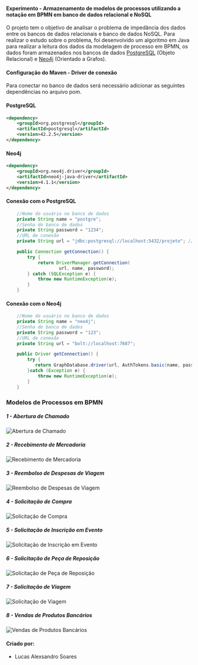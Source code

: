 #### Experimento - Armazenamento de modelos de processos utilizando a notação em BPMN em banco de dados relacional e NoSQL

O projeto tem o objetivo de analisar o problema de impedância dos dados entre os bancos de dados relacionais e banco de dados NoSQL. Para realizar o estudo sobre o problema, foi desenvolvido um algoritmo em Java para realizar a leitura dos dados da modelagem de processo em BPMN, os dados foram armazenados nos bancos de dados [PostgreSQL](https://www.postgresql.org/) (Objeto Relacional) e [Neo4j](https://neo4j.com/) (Orientado a Grafos).

#### Configuração do Maven - Driver de conexão

Para conectar no banco de dados será necessário adicionar as seguintes dependências no arquivo pom.

#### PostgreSQL

```xml
<dependency>
    <groupId>org.postgresql</groupId>
	<artifactId>postgresql</artifactId>
	<version>42.2.5</version>
</dependency>
```

#### Neo4j

```xml
<dependency>
	<groupId>org.neo4j.driver</groupId>
	<artifactId>neo4j-java-driver</artifactId>
	<version>4.1.1</version>
</dependency>
```

#### Conexão com o PostgreSQL

```java
    //Nome do usuário no banco de dados
    private String name = "postgre";
    //Senha do banco de dados
    private String password = "1234";
    //URL de conexão
    private String url = "jdbc:postgresql://localhost:5432/projeto"; // O "projeto" é meu database

    public Connection getConnection() {
        try {
            return DriverManager.getConnection(
                    url, name, password);
        } catch (SQLException e) {
            throw new RuntimeException(e);
        }
    }
```
#### Conexão com o Neo4j

```java
    //Nome do usuário no banco de dados
    private String name = "neo4j";
    //Senha do banco de dados
    private String password = "123";
    //URL de conexão
    private String url = "bolt://localhost:7687";

    public Driver getConnection() {
        try {
           return GraphDatabase.driver(url, AuthTokens.basic(name, password));
        }catch (Exception e) {
            throw new RuntimeException(e);
        }
    }
```
### Modelos de Processos em BPMN

##### 1 - Abertura de Chamado

![Abertura de Chamado](https://github.com/lucasalexsandrosoares/ProjetoTCC/blob/master/Processos/Imagens/Abertura%20de%20Chamado.png)

##### 2 - Recebimento de Mercadoria

![Recebimento de Mercadoria](https://github.com/lucasalexsandrosoares/ProjetoTCC/blob/master/Processos/Imagens/Recebimento%20de%20Mercadoria.png)

##### 3 - Reembolso de Despesas de Viagem

![Reembolso de Despesas de Viagem](https://github.com/lucasalexsandrosoares/ProjetoTCC/blob/master/Processos/Imagens/Reembolso%20de%20Despesas%20de%20Viagem.png)

##### 4 - Solicitação de Compra

![Solicitação de Compra](https://github.com/lucasalexsandrosoares/ProjetoTCC/blob/master/Processos/Imagens/Solicitacao%20de%20Compra.png)

##### 5 - Solicitação de Inscrição em Evento

![Solicitação de Inscrição em Evento](https://github.com/lucasalexsandrosoares/ProjetoTCC/blob/master/Processos/Imagens/Solicitacao%20de%20Inscricao%20em%20Evento.png)

##### 6 - Solicitação de Peça de Reposição

![Solicitação de Peça de Reposição](https://github.com/lucasalexsandrosoares/ProjetoTCC/blob/master/Processos/Imagens/Solicitacao%20de%20Peca%20de%20Reposicao.png)

##### 7 - Solicitação de Viagem

![Solicitação de Viagem](https://github.com/lucasalexsandrosoares/ProjetoTCC/blob/master/Processos/Imagens/Solicitacao%20de%20Viagem.png)

##### 8 - Vendas de Produtos Bancários

![Vendas de Produtos Bancários](https://github.com/lucasalexsandrosoares/ProjetoTCC/blob/master/Processos/Imagens/Vendas%20de%20Produtos%20Bancarios.png)

#### Criado por:
 - Lucas Alexsandro Soares

